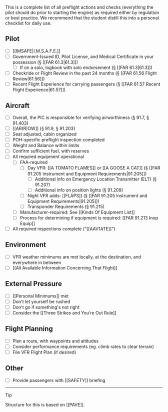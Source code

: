 This is a complete list of all preflight actions and checks (everything the pilot should do prior to starting the engine) as required either by regulation or best practice.  We recommend that the student distill this into a personal checklist for daily use.

## Pilot
- [ ] [[IMSAFE|I.M.S.A.F.E.]]
- [ ] Government-Issued ID, Pilot License, and Medical Certificate in your possession (§ [[FAR 61.3|61.3]])
	- [ ] If on a solo, logbook with solo endorsement (§ [[FAR 61.3|61.3]])
- [ ] Checkride or Flight Review in the past 24 months (§ [[FAR 61.56 Flight Review|61.56]])
- [ ] Recent Flight Experience for carrying passengers (§ [[FAR 61.57 Recent Flight Experience|61.57]])
## Aircraft
- [ ] Overall, the PIC is responsible for verifying airworthiness (§ 91.7, § 91.403)
- [ ] [[AR(R)OW]] (§ 91.9, § 91.203)
- [ ] Seat adjusted, cabin organized
- [ ] POH-specific preflight inspection completed
- [ ] Weight and Balance within limits
- [ ] Confirm sufficient fuel, with reserves
- [ ] All required equipment operational
	- [ ] FAA-required
		- [ ] Day VFR: [[A TOMATO FLAMES]] or [[A GOOSE A CAT]]  (§ [[FAR 91.205 Instrument and Equipment Requirements|91.205]])
			- [ ] Additional info on Emergency Location Transmitter (ELT) (§ 91.207)
			- [ ] Additional info on position lights (§ 91.209)
		- [ ] Night VFR adds: [[FLAPS]] (§ [[FAR 91.205 Instrument and Equipment Requirements|91.205]])
		- [ ] Transponder Requirements (§ 91.215)
	- [ ] Manufacturer-required: See [[Kinds Of Equipment List]]
	- [ ] Process for determining if equipment is required: [[FAR 91.213 Inop Equip]]
- [ ] All required inspections complete ("[[AAV1ATE]]")
## Environment
- [ ] VFR weather minimums are met locally, at the destination, and everywhere in between
- [ ] [[All Available Information Concerning That Flight]]

## External Pressure
- [ ] [[Personal Minimums]] met
- [ ] Don't let yourself be rushed
- [ ] Don't go if something's not right
- [ ] Consider the [[Three Strikes and You’re Out Rule]]

## Flight Planning
- [ ] Plan a route, with waypoints and altitudes
- [ ] Consider performance requirements (eg. climb rates to clear terrain)
- [ ] File VFR Flight Plan (if desired)

## Other
- [ ] Provide passengers with [[SAFETY]] briefing
---

> [!tip]
> Structure for this is based on [[PAVE]].